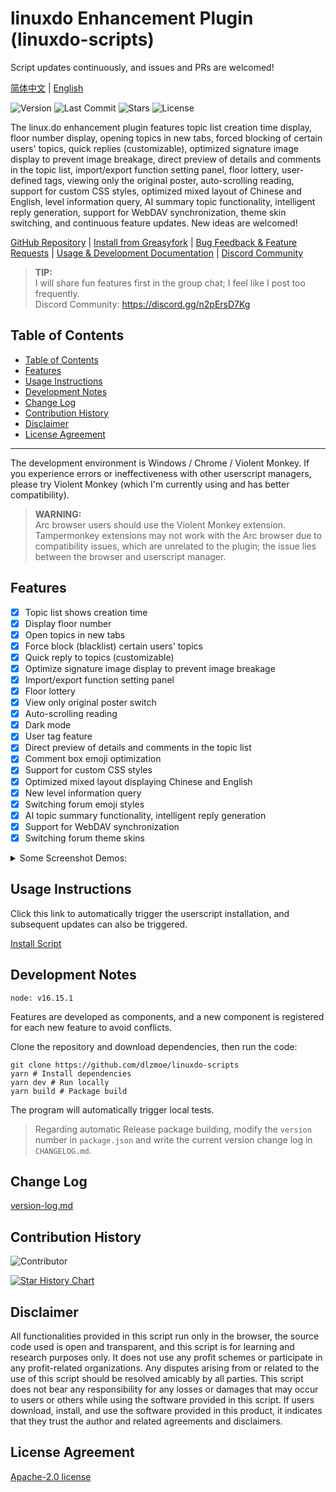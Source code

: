 # linuxdo Enhancement Plugin (linuxdo-scripts)

Script updates continuously, and issues and PRs are welcomed!

[简体中文](https://github.com/dlzmoe/linuxdo-scripts/blob/main/README.md) | [English](https://github.com/dlzmoe/linuxdo-scripts/blob/main/README_EN.md)

![Version](https://img.shields.io/github/v/release/dlzmoe/linuxdo-scripts?label=linuxdo%20%E5%A2%9E%E5%BC%BA%E6%8F%92%E4%BB%B6&labelColor=%235D5D5D&color=%23E97435)
![Last Commit](https://img.shields.io/github/last-commit/dlzmoe/linuxdo-scripts)
![Stars](https://img.shields.io/github/stars/dlzmoe%2Flinuxdo-scripts?style=flat)
![License](https://img.shields.io/github/license/dlzmoe/linuxdo-scripts)

The linux.do enhancement plugin features topic list creation time display, floor number display, opening topics in new tabs, forced blocking of certain users' topics, quick replies (customizable), optimized signature image display to prevent image breakage, direct preview of details and comments in the topic list, import/export function setting panel, floor lottery, user-defined tags, viewing only the original poster, auto-scrolling reading, support for custom CSS styles, optimized mixed layout of Chinese and English, level information query, AI summary topic functionality, intelligent reply generation, support for WebDAV synchronization, theme skin switching, and continuous feature updates. New ideas are welcomed!

[GitHub Repository](https://github.com/dlzmoe/linuxdo-scripts) | [Install from Greasyfork](https://greasyfork.org/scripts/501827) | [Bug Feedback & Feature Requests](https://github.com/dlzmoe/linuxdo-scripts/issues/new/choose) | [Usage & Development Documentation](https://linuxdo-scripts-docs.netlify.app/) | [Discord Community](https://discord.gg/n2pErsD7Kg)

> **TIP:**  
> I will share fun features first in the group chat; I feel like I post too frequently.  
> Discord Community: https://discord.gg/n2pErsD7Kg  

## Table of Contents
- [Table of Contents](#table-of-contents)
- [Features](#features)
- [Usage Instructions](#usage-instructions)
- [Development Notes](#development-notes)
- [Change Log](#change-log)
- [Contribution History](#contribution-history)
- [Disclaimer](#disclaimer)
- [License Agreement](#license-agreement)

---

The development environment is Windows / Chrome / Violent Monkey. If you experience errors or ineffectiveness with other userscript managers, please try Violent Monkey (which I'm currently using and has better compatibility).

> **WARNING:**  
> Arc browser users should use the Violent Monkey extension.  
> Tampermonkey extensions may not work with the Arc browser due to compatibility issues, which are unrelated to the plugin; the issue lies between the browser and userscript manager.

## Features

- [x] Topic list shows creation time
- [x] Display floor number
- [x] Open topics in new tabs
- [x] Force block (blacklist) certain users' topics
- [x] Quick reply to topics (customizable)
- [x] Optimize signature image display to prevent image breakage
- [x] Import/export function setting panel
- [x] Floor lottery
- [x] View only original poster switch
- [x] Auto-scrolling reading
- [x] Dark mode
- [x] User tag feature
- [x] Direct preview of details and comments in the topic list
- [x] Comment box emoji optimization
- [x] Support for custom CSS styles
- [x] Optimized mixed layout displaying Chinese and English
- [x] New level information query
- [x] Switching forum emoji styles
- [x] AI topic summary functionality, intelligent reply generation
- [x] Support for WebDAV synchronization
- [x] Switching forum theme skins

<details>
<summary>Some Screenshot Demos:</summary>

| ![image](https://github.com/user-attachments/assets/f3fb854f-e6fd-4da4-9a9c-377b6537fab7) | ![image](https://github.com/user-attachments/assets/3b2a9e63-3939-4dbc-a00f-c713ca2c7f33) |
| ----------------------------------------------------------------------------------------- | ----------------------------------------------------------------------------------------- |
| ![image](https://github.com/user-attachments/assets/2c67ab9f-2359-4ab5-b0dd-0f257560b98b) | ![image](https://github.com/user-attachments/assets/ed4f925c-e26c-43ce-a886-fa764ac341b5) |
| ![image](https://github.com/user-attachments/assets/c6ba9abb-43aa-40ce-a4a1-b9cdae229a2d) | ![image](https://github.com/user-attachments/assets/399c1645-36e1-4fe2-a671-ae40685e87ca) |

</details>

## Usage Instructions

Click this link to automatically trigger the userscript installation, and subsequent updates can also be triggered.

[Install Script](https://greasyfork.org/scripts/501827)

## Development Notes

```
node: v16.15.1
```

Features are developed as components, and a new component is registered for each new feature to avoid conflicts.

Clone the repository and download dependencies, then run the code:

```shell
git clone https://github.com/dlzmoe/linuxdo-scripts
yarn # Install dependencies
yarn dev # Run locally
yarn build # Package build
```

The program will automatically trigger local tests.

> Regarding automatic Release package building, modify the `version` number in `package.json` and write the current version change log in `CHANGELOG.md`.

## Change Log

[version-log.md](https://github.com/dlzmoe/linuxdo-scripts/blob/main/version-log.md)

## Contribution History

![Contributor](https://contrib.rocks/image?repo=dlzmoe/linuxdo-scripts)

[![Star History Chart](https://api.star-history.com/svg?repos=dlzmoe/linuxdo-scripts&type=Date)](https://star-history.com/#dlzmoe/linuxdo-scripts&Date)

## Disclaimer

All functionalities provided in this script run only in the browser, the source code used is open and transparent, and this script is for learning and research purposes only. It does not use any profit schemes or participate in any profit-related organizations. Any disputes arising from or related to the use of this script should be resolved amicably by all parties. This script does not bear any responsibility for any losses or damages that may occur to users or others while using the software provided in this script. If users download, install, and use the software provided in this product, it indicates that they trust the author and related agreements and disclaimers.

## License Agreement

[Apache-2.0 license](https://github.com/dlzmoe/linuxdo-scripts/blob/main/LICENSE)